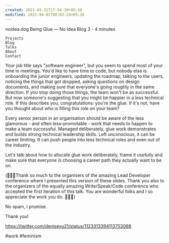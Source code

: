 ```yaml
---
created: 2021-03-31T17:54:30+05:30
modified: 2021-04-01T00:03:24+05:30
---
```


noidea.dog
Being Glue — No Idea Blog
3 - 4 minutes

    Projects
    Blog
    Talks
    About
    Contact

Your job title says "software engineer", but you seem to spend most of your time in meetings. You'd like to have time to code, but nobody else is onboarding the junior engineers, updating the roadmap, talking to the users, noticing the things that got dropped, asking questions on design documents, and making sure that everyone's going roughly in the same direction. If you stop doing those things, the team won't be as successful. But now someone's suggesting that you might be happier in a less technical role. If this describes you, congratulations: you're the glue. If it's not, have you thought about who is filling this role on your team?

Every senior person in an organisation should be aware of the less glamorous - and often less-promotable - work that needs to happen to make a team successful. Managed deliberately, glue work demonstrates and builds strong technical leadership skills. Left unconscious, it can be career limiting. It can push people into less technical roles and even out of the industry.

Let's talk about how to allocate glue work deliberately, frame it usefully and make sure that everyone is choosing a career path they actually want to be on.

(:sparkling_heart::sparkling_heart::sparkling_heart:Thank so much to the organisers of the amazing Lead Developer conference where I presented this version of these slides. Thank you also to the organizers of the equally amazing Write/Speak/Code conference who accepted the first iteration of this talk. You are wonderful folks and I so appreciate the work you do. :sparkling_heart::sparkling_heart::sparkling_heart:)

No spam, I promise.

Thank you!

https://twitter.com/deniseyu21/status/1123313394113753088

#work
#feminism